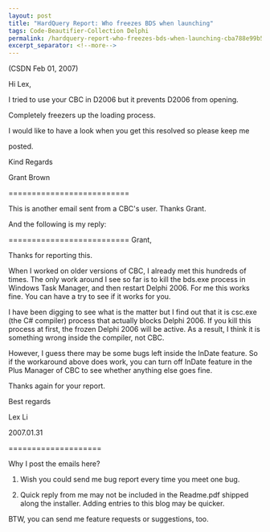 ```yaml
---
layout: post
title: "HardQuery Report: Who freezes BDS when launching"
tags: Code-Beautifier-Collection Delphi
permalink: /hardquery-report-who-freezes-bds-when-launching-cba788e99b53
excerpt_separator: <!--more-->
---
```

(CSDN Feb 01, 2007)

Hi Lex,

I tried to use your CBC in D2006 but it prevents D2006 from opening.

Completely freezers up the loading process.

I would like to have a look when you get this resolved so please keep me

posted.

Kind Regards

Grant Brown
<!--more-->

==========================

This is another email sent from a CBC's user. Thanks Grant.

And the following is my reply:

==========================
Grant,

Thanks for reporting this.

When I worked on older versions of CBC, I already met this hundreds of times. The only work around I see so far is to kill the bds.exe process in Windows Task Manager, and then restart Delphi 2006. For me this works fine. You can have a try to see if it works for you.

I have been digging to see what is the matter but I find out that it is csc.exe (the C# compiler) process that actually blocks Delphi 2006. If you kill this process at first, the frozen Delphi 2006 will be active. As a result, I think it is something wrong inside the compiler, not CBC.

However, I guess there may be some bugs left inside the InDate feature. So if the workaround above does work, you can turn off InDate feature in the Plus Manager of CBC to see whether anything else goes fine.

Thanks again for your report.

Best regards

Lex Li

2007.01.31

====================

Why I post the emails here?

1. Wish you could send me bug report every time you meet one bug.

2. Quick reply from me may not be included in the Readme.pdf shipped along the installer. Adding entries to this blog may be quicker.

BTW, you can send me feature requests or suggestions, too.
